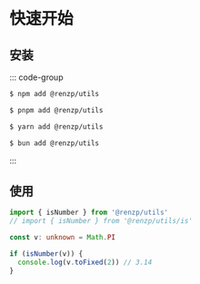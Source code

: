 # 快速开始

## 安装

::: code-group

```sh [npm]
$ npm add @renzp/utils
```

```sh [pnpm]
$ pnpm add @renzp/utils
```

```sh [yarn]
$ yarn add @renzp/utils
```

```sh [bun]
$ bun add @renzp/utils
```

:::


## 使用

```ts
import { isNumber } from '@renzp/utils'
// import { isNumber } from '@renzp/utils/is' 

const v: unknown = Math.PI

if (isNumber(v)) {
  console.log(v.toFixed(2)) // 3.14
}
```
